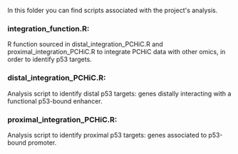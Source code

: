 In this folder you can find scripts associated with the project's analysis.

### integration_function.R:
R function sourced in distal_integration_PCHiC.R and proximal_integration_PCHiC.R to integrate PCHiC data with other omics, in order to identify p53 targets.

### distal_integration_PCHiC.R:
Analysis script to identify distal p53 targets: genes distally interacting with a functional p53-bound enhancer.

### proximal_integration_PCHiC.R:
Analysis script to identify proximal p53 targets: genes associated to p53-bound promoter.  
